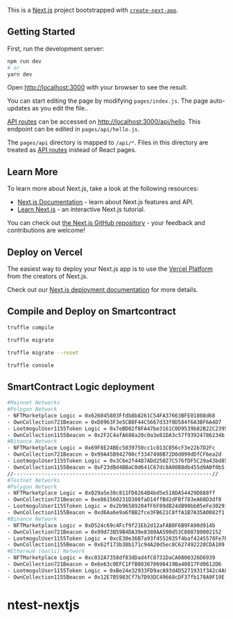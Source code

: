 This is a [Next.js](https://nextjs.org/) project bootstrapped with [`create-next-app`](https://github.com/vercel/next.js/tree/canary/packages/create-next-app).

## Getting Started

First, run the development server:

```bash
npm run dev
# or
yarn dev
```

Open [http://localhost:3000](http://localhost:3000) with your browser to see the result.

You can start editing the page by modifying `pages/index.js`. The page auto-updates as you edit the file..

[API routes](https://nextjs.org/docs/api-routes/introduction) can be accessed on [http://localhost:3000/api/hello](http://localhost:3000/api/hello). This endpoint can be edited in `pages/api/hello.js`.

The `pages/api` directory is mapped to `/api/*`. Files in this directory are treated as [API routes](https://nextjs.org/docs/api-routes/introduction) instead of React pages.

## Learn More

To learn more about Next.js, take a look at the following resources:

- [Next.js Documentation](https://nextjs.org/docs) - learn about Next.js features and API.
- [Learn Next.js](https://nextjs.org/learn) - an interactive Next.js tutorial.

You can check out [the Next.js GitHub repository](https://github.com/vercel/next.js/) - your feedback and contributions are welcome!

## Deploy on Vercel

The easiest way to deploy your Next.js app is to use the [Vercel Platform](https://vercel.com/new?utm_medium=default-template&filter=next.js&utm_source=create-next-app&utm_campaign=create-next-app-readme) from the creators of Next.js.

Check out our [Next.js deployment documentation](https://nextjs.org/docs/deployment) for more details.

## Compile and Deploy on Smartcontract

```bash
truffle compile

truffle migrate

truffle migrate --reset

truffle console
```

## SmartContract Logic deployment

```bash
#Mainnet Networks
#Polygon Network
- NFTMarketplace Logic = 0x626045803Ffdb8b8261C54FA37663BFE01808d68
- OwnCollection721Beacon = 0xD8963F3e5CB8F44C5667d33f0D584f6A3BF6A4D7
- LootmogulUser1155Token Logic = 0x7eBD02f8FA47be3161C0D9539b82B22C23954923
- OwnCollection1155Beacon = 0x2F2C4afA688a20c0a3e81DA3c57f93924786234b
#Binance Network
- NFTMarketplace Logic = 0x69F8E24BEc5039750cc1c013C056cF3e22b7D2Fc
- OwnCollection721Beacon = 0x99A45B942700cf3347498B72D0d099dDfCF6ea2d
- LootmogulUser1155Token Logic = 0x3C6e2f4487ADd25027C576fDF5C29a43bd853e1E
- OwnCollection1155Beacon = 0xF23dBd4BBaC0d641C67dc8A00B8db455d9A0f0b5
//----------------------------------------------------------------//
#Testnet Networks
#Polygon Network
- NFTMarketplace Logic = 0x029a5e38c811FD8264B4bd5e518DA54429D888ff
- OwnCollection721Beacon = 0xe861560231D308faD14ffBd2dFBf783eA60D3df8
- LootmogulUser1155Token Logic = 0x2b96589204fF6F89dB24dB90bb05eFe30291643e
- OwnCollection1155Beacon = 0xd6Aa6e9a6fBB2fce3FB621C8ffA1B7A35A0082f1
#Binance Network
- NFTMarketplace Logic = 0xD524c69c4Fcf9f21Eb2d12aFAB0F6B9FA90d914b
- OwnCollection721Beacon = 0x99d73B59B4DA39e8380AA590d53C808780002152
- LootmogulUser1155Token Logic = 0xcE30e36B7a93f4552035f4baf4245578Fe7E03E1
- OwnCollection1155Beacon = 0x62f173b38b171c94A20d5ec8C627492220CDA109
#Ethereum (Gorli) Network
- NFTMarketplace Logic = 0xc032A7358df83dDad4fC8731DaCA0800326D6939
- OwnCollection721Beacon = 0x6e63c0EFC1FfB803670696419Ba40817Fd0612D6
- LootmogulUser1155Token Logic = 0xBe24e32933FD9acA93d4D5271931f342c4A883d3
- OwnCollection1155Beacon = 0x12E7B5983Cf7b7D93DC49668cDF37fb178A9F19E
```

# ntest-nextjs
